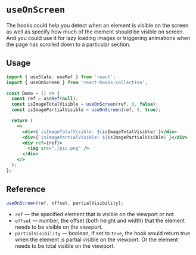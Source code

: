 # `useOnScreen`

The hooks could help you detect when an element is visible on the screen as well as specify how much of the element should be visible on screen. And you could use it for lazy loading images or triggering animations when the page has scrolled down to a particular section.

## Usage

```jsx
import { useState, useRef } from 'react';
import { useOnScreen } from 'react-hooks-collection';

const Demo = () => {
  const ref = useRef(null);
  const isImageTotalVisible = useOnScreen(ref, 0, false);
  const isImagePartialVisible = useOnScreen(ref, 0, true);

  return (
    <>
      <div>{`isImageTotalVisible: ${isImageTotalVisible}`}</div>
      <div>{`isImagePartialVisible: ${isImagePartialVisible}`}</div>
      <div ref={ref}>
        <img src="./pic.png" />
      </div>
    </>
  );
};
```

## Reference

```js
useOnScreen(ref, offset, partialVisibility);
```

- `ref` &mdash; the specified element that is visible on the viewport or not.
- `offset` &mdash; number, the offset (both height and width) that the element needs to be visible on the viewport.
- `partialVisibility` &mdash; boolean, if set to `true`, the hook would return true when the element is partial visible on the viewport. Or the element needs to be total visible on the viewport.
